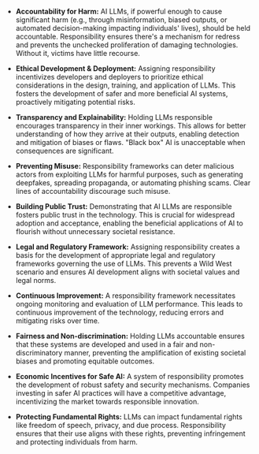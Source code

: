 * **Accountability for Harm:**  AI LLMs, if powerful enough to cause significant harm (e.g., through misinformation, biased outputs, or automated decision-making impacting individuals' lives), should be held accountable.  Responsibility ensures there's a mechanism for redress and prevents the unchecked proliferation of damaging technologies.  Without it, victims have little recourse.

* **Ethical Development & Deployment:**  Assigning responsibility incentivizes developers and deployers to prioritize ethical considerations in the design, training, and application of LLMs. This fosters the development of safer and more beneficial AI systems, proactively mitigating potential risks.

* **Transparency and Explainability:**  Holding LLMs responsible encourages transparency in their inner workings.  This allows for better understanding of how they arrive at their outputs, enabling detection and mitigation of biases or flaws.  "Black box" AI is unacceptable when consequences are significant.

* **Preventing Misuse:**  Responsibility frameworks can deter malicious actors from exploiting LLMs for harmful purposes, such as generating deepfakes, spreading propaganda, or automating phishing scams.  Clear lines of accountability discourage such misuse.

* **Building Public Trust:**  Demonstrating that AI LLMs are responsible fosters public trust in the technology. This is crucial for widespread adoption and acceptance, enabling the beneficial applications of AI to flourish without unnecessary societal resistance.

* **Legal and Regulatory Framework:** Assigning responsibility creates a basis for the development of appropriate legal and regulatory frameworks governing the use of LLMs.  This prevents a Wild West scenario and ensures AI development aligns with societal values and legal norms.

* **Continuous Improvement:**  A responsibility framework necessitates ongoing monitoring and evaluation of LLM performance. This leads to continuous improvement of the technology, reducing errors and mitigating risks over time.

* **Fairness and Non-discrimination:** Holding LLMs accountable ensures that these systems are developed and used in a fair and non-discriminatory manner, preventing the amplification of existing societal biases and promoting equitable outcomes.

* **Economic Incentives for Safe AI:**  A system of responsibility promotes the development of robust safety and security mechanisms. Companies investing in safer AI practices will have a competitive advantage, incentivizing the market towards responsible innovation.

* **Protecting Fundamental Rights:** LLMs can impact fundamental rights like freedom of speech, privacy, and due process.  Responsibility ensures that their use aligns with these rights, preventing infringement and protecting individuals from harm.